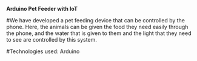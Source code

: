 **Arduino Pet Feeder with IoT**

#We have developed a pet feeding device that can be controlled by the phone. Here, the animals can be given the food they need easily through the phone, 
and the water that is given to them and the light that they need to see are controlled by this system.

#Technologies used: Arduino
